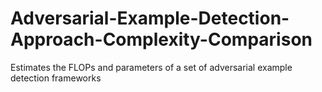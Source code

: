 # Adversarial-Example-Detection-Approach-Complexity-Comparison
Estimates the FLOPs and parameters of a set of adversarial example detection frameworks
